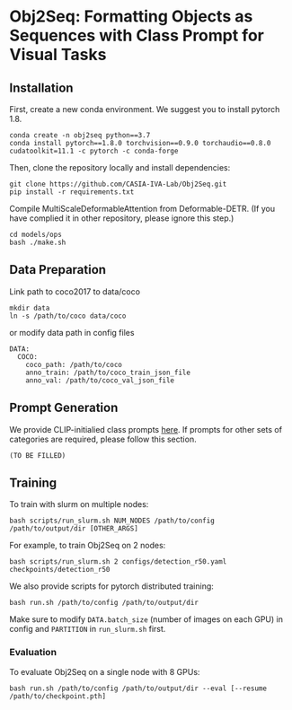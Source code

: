 **Obj2Seq**: Formatting Objects as Sequences with Class Prompt for Visual Tasks
========

## Installation
First, create a new conda environment. We suggest you to install pytorch 1.8.
```
conda create -n obj2seq python==3.7
conda install pytorch==1.8.0 torchvision==0.9.0 torchaudio==0.8.0 cudatoolkit=11.1 -c pytorch -c conda-forge
```
Then, clone the repository locally and install dependencies:
```
git clone https://github.com/CASIA-IVA-Lab/Obj2Seq.git
pip install -r requirements.txt
```
Compile MultiScaleDeformableAttention from Deformable-DETR. (If you have complied it in other repository, please ignore this step.)
```
cd models/ops
bash ./make.sh
```

## Data Preparation

Link path to coco2017 to data/coco
```
mkdir data
ln -s /path/to/coco data/coco
```
or modify data path in config files
```
DATA:
  COCO:
    coco_path: /path/to/coco
    anno_train: /path/to/coco_train_json_file
    anno_val: /path/to/coco_val_json_file
```

## Prompt Generation

We provide CLIP-initialied class prompts [here](word_arrays/). If prompts for other sets of categories are required, please follow this section.

```
(TO BE FILLED)
```

## Training
To train with slurm on multiple nodes:
```
bash scripts/run_slurm.sh NUM_NODES /path/to/config /path/to/output/dir [OTHER_ARGS]
```
For example, to train Obj2Seq on 2 nodes:
```
bash scripts/run_slurm.sh 2 configs/detection_r50.yaml checkpoints/detection_r50
```

We also provide scripts for pytorch distributed training:
```
bash run.sh /path/to/config /path/to/output/dir
```

Make sure to modify `DATA.batch_size` (number of images on each GPU) in config and `PARTITION` in `run_slurm.sh` first.

### Evaluation
To evaluate Obj2Seq on a single node with 8 GPUs:
```
bash run.sh /path/to/config /path/to/output/dir --eval [--resume /path/to/checkpoint.pth] 
```